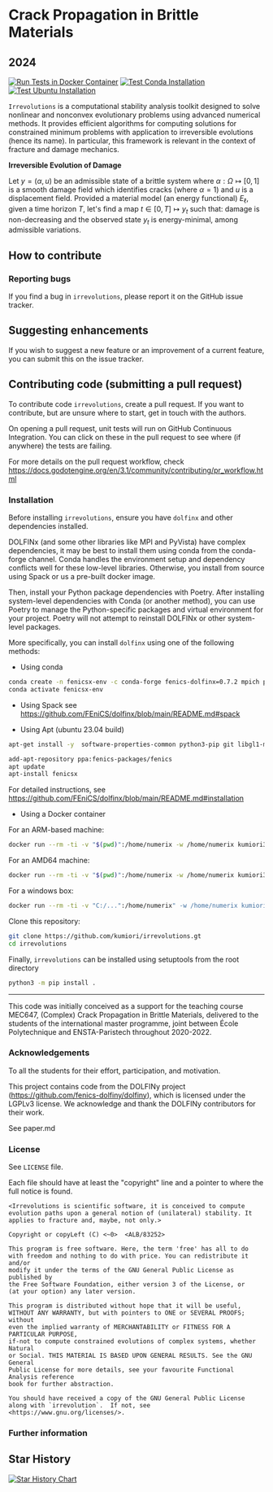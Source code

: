 # Crack Propagation in Brittle Materials

## 2024

[![Run Tests in Docker Container](https://github.com/kumiori/irrevolutions/actions/workflows/workflow.yaml/badge.svg)](https://github.com/kumiori/irrevolutions/actions/workflows/workflow.yaml)
[![Test Conda Installation](https://github.com/kumiori/irrevolutions/actions/workflows/conda.yml/badge.svg)](https://github.com/kumiori/irrevolutions/actions/workflows/conda.yml)
[![Test Ubuntu Installation](https://github.com/kumiori/irrevolutions/actions/workflows/ubuntu.yml/badge.svg)](https://github.com/kumiori/irrevolutions/actions/workflows/ubuntu.yml)

`Irrevolutions` is a computational stability analysis toolkit designed to solve nonlinear and nonconvex evolutionary problems using advanced numerical methods. It provides efficient algorithms for computing solutions for constrained minimum problems with application to irreversible evolutions (hence its name). In particular, this framework is relevant in the context of fracture and damage mechanics.

**Irreversible Evolution of Damage**

Let $y=(\alpha, u)$ be an admissible state of a brittle system where $\alpha: \Omega \mapsto [0, 1]$ is a smooth damage field which identifies cracks (where $\alpha =1$) and $u$ is a displacement field. Provided a material model (an energy functional) $E_\ell$, given a time horizon $T$, let's find a map $t \in [0, T]\mapsto y_t$ such that: damage is non-decreasing and the observed state $y_t$ is energy-minimal, among admissible variations.

## How to contribute

### Reporting bugs

If you find a bug in `irrevolutions`, please report it on the GitHub issue tracker.

## Suggesting enhancements

If you wish to suggest a new feature or an improvement of a current feature, you can submit this on the issue tracker.

## Contributing code (submitting a pull request)

To contribute code `irrevolutions`, create a pull request. If you want to contribute, but are unsure where to start, get in touch with the authors.

On opening a pull request, unit tests will run on GitHub Continuous Integration. You can click on these in the pull request to see where (if anywhere) the tests are failing.

For more details on the pull request workflow, check
https://docs.godotengine.org/en/3.1/community/contributing/pr_workflow.html

### Installation

Before installing `irrevolutions`, ensure you have `dolfinx` and other dependencies installed.

DOLFINx (and some other libraries like MPI and PyVista) have complex dependencies, it may be best to install them using conda from the conda-forge channel. Conda handles the environment setup and dependency conflicts well for these low-level libraries. Otherwise, you install from source using Spack or us a pre-built docker image.

Then, install your Python package dependencies with Poetry. After installing system-level dependencies with Conda (or another method), you can use Poetry to manage the Python-specific packages and virtual environment for your project. Poetry will not attempt to reinstall DOLFINx or other system-level packages.

More specifically, you can install `dolfinx` using one of the following methods:

- Using conda

```bash
conda create -n fenicsx-env -c conda-forge fenics-dolfinx=0.7.2 mpich pyvista sympy pandas pyyaml
conda activate fenicsx-env
```

- Using Spack
  see https://github.com/FEniCS/dolfinx/blob/main/README.md#spack

- Using Apt (ubuntu 23.04 build)

```bash
apt-get install -y  software-properties-common python3-pip git libgl1-mesa-glx xvfb libglu1 libxcursor1 libxinerama1

add-apt-repository ppa:fenics-packages/fenics
apt update
apt-install fenicsx
```

For detailed instructions, see https://github.com/FEniCS/dolfinx/blob/main/README.md#installation

- Using a Docker container

For an ARM-based machine:

```bash
docker run --rm -ti -v "$(pwd)":/home/numerix -w /home/numerix kumiori3/numerix:stable
```

For an AMD64 machine:

```bash
docker run --rm -ti -v "$(pwd)":/home/numerix -w /home/numerix kumiori3/numerix:stable-amd64
```

For a windows box:

```bash
docker run --rm -ti -v "C:/...":/home/numerix" -w /home/numerix kumiori3\numerix:stable-amd64
```

Clone this repository:

```bash
git clone https://github.com/kumiori/irrevolutions.gt
cd irrevolutions
```

Finally, `irrevolutions` can be installed using setuptools from the root directory

```bash
python3 -m pip install .
```

---

This code was initially conceived as a support for the teaching course MEC647,
(Complex) Crack Propagation in Brittle Materials, delivered to the students of the international master programme, joint between École Polytechnique and ENSTA-Paristech throughout 2020-2022.

### Acknowledgements

To all the students for their effort, participation, and motivation.

This project contains code from the DOLFINy project (https://github.com/fenics-dolfiny/dolfiny), which is licensed under the LGPLv3 license. We acknowledge and thank the DOLFINy contributors for their work.

See paper.md

### License

See `LICENSE` file.

Each file should have at least the "copyright" line and a pointer to where the full notice is found.

    <Irrevolutions is scientific software, it is conceived to compute evolution paths upon a general notion of (unilateral) stability. It applies to fracture and, maybe, not only.>

    Copyright or copyLeft (C) <~0>  <ALB/83252>

    This program is free software. Here, the term 'free' has all to do
    with freedom and nothing to do with price. You can redistribute it and/or
    modify it under the terms of the GNU General Public License as published by
    the Free Software Foundation, either version 3 of the License, or
    (at your option) any later version.

    This program is distributed without hope that it will be useful,
    WITHOUT ANY WARRANTY, but with pointers to ONE or SEVERAL PROOFS; without
    even the implied warranty of MERCHANTABILITY or FITNESS FOR A PARTICULAR PURPOSE,
    if-not to compute constrained evolutions of complex systems, whether Natural
    or Social. THIS MATERIAL IS BASED UPON GENERAL RESULTS. See the GNU General
    Public License for more details, see your favourite Functional Analysis reference
    book for further abstraction.

    You should have received a copy of the GNU General Public License
    along with `irrevolution`.  If not, see <https://www.gnu.org/licenses/>.

### Further information

## Star History

<a href="https://star-history.com/#kumiori/irrevolutions&Date">
 <picture>
   <source media="(prefers-color-scheme: dark)" srcset="https://api.star-history.com/svg?repos=kumiori/irrevolutions&type=Date&theme=dark" />
   <source media="(prefers-color-scheme: light)" srcset="https://api.star-history.com/svg?repos=kumiori/irrevolutions&type=Date" />
   <img alt="Star History Chart" src="https://api.star-history.com/svg?repos=kumiori/irrevolutions&type=Date" />
 </picture>
</a>
